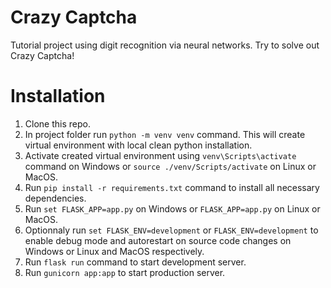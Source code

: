 # Crazy Captcha

Tutorial project using digit recognition via neural networks. Try to solve out Crazy Captcha!

# Installation

1. Clone this repo.
2. In project folder run `python -m venv venv` command. This will create virtual environment with local clean python installation.
3. Activate created virtual environment using `venv\Scripts\activate` command on Windows or `source ./venv/Scripts/activate` on Linux or MacOS.
4. Run `pip install -r requirements.txt` command to install all necessary dependencies.
5. Run `set FLASK_APP=app.py` on Windows or `FLASK_APP=app.py` on Linux or MacOS.
6. Optionnaly run `set FLASK_ENV=development` or `FLASK_ENV=development` to enable debug mode and autorestart on source code changes on Windows or Linux and MacOS respectively.
7. Run `flask run` command to start development server.
8. Run `gunicorn app:app` to start production server.